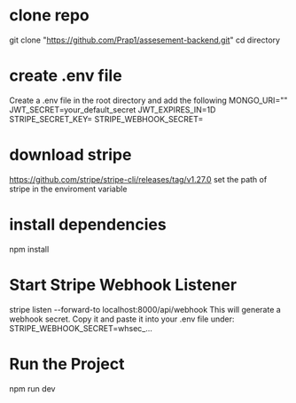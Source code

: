 # clone repo
git clone "https://github.com/Prap1/assesement-backend.git"
cd directory

# create .env file
Create a .env file in the root directory and add the following
MONGO_URI=""
JWT_SECRET=your_default_secret
JWT_EXPIRES_IN=1D
STRIPE_SECRET_KEY=
STRIPE_WEBHOOK_SECRET=

# download stripe 
https://github.com/stripe/stripe-cli/releases/tag/v1.27.0
set the path of stripe in the enviroment variable

# install dependencies
npm install

# Start Stripe Webhook Listener
stripe listen --forward-to localhost:8000/api/webhook
This will generate a webhook secret. Copy it and paste it into your .env file under:
STRIPE_WEBHOOK_SECRET=whsec_...

#  Run the Project
npm run dev

